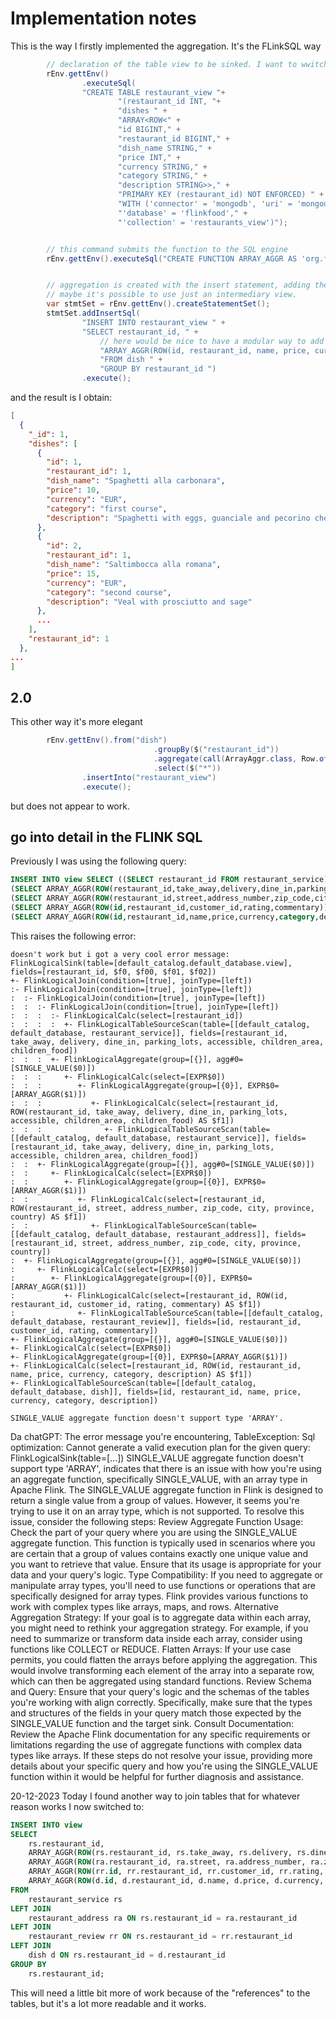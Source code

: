 # Implementation notes
This is the way I firstly implemented the aggregation. It's the FLinkSQL way
``` Java
        // declaration of the table view to be sinked. I want to wwitch to use the one above in the future
        rEnv.gettEnv()
                .executeSql(
                "CREATE TABLE restaurant_view "+
                        "(restaurant_id INT, "+
                        "dishes " +
                        "ARRAY<ROW<" +
                        "id BIGINT," +
                        "restaurant_id BIGINT," +
                        "dish_name STRING," +
                        "price INT," +
                        "currency STRING," +
                        "category STRING," +
                        "description STRING>>," +
                        "PRIMARY KEY (restaurant_id) NOT ENFORCED) " +
                        "WITH ('connector' = 'mongodb', 'uri' = 'mongodb://localhost:27017'," +
                        "'database' = 'flinkfood'," +
                        "'collection' = 'restaurants_view')");


        // this command submits the function to the SQL engine
        rEnv.gettEnv().executeSql("CREATE FUNCTION ARRAY_AGGR AS 'org.flinkfood.supportClasses.ArrayAggr'");


        // aggregation is created with the insert statement, adding the data into the restaurant_view table.
        // maybe it's possible to use just an intermediary view.
        var stmtSet = rEnv.gettEnv().createStatementSet();
        stmtSet.addInsertSql(
                "INSERT INTO restaurant_view " +
                "SELECT restaurant_id, " +
                    // here would be nice to have a modular way to add the tables to the view
                    "ARRAY_AGGR(ROW(id, restaurant_id, name, price, currency, category, description)) " +
                    "FROM dish " +
                    "GROUP BY restaurant_id ")
                .execute();
```
and the result is I obtain:
```JSON
[
  {
    "_id": 1,
    "dishes": [
      {
        "id": 1,
        "restaurant_id": 1,
        "dish_name": "Spaghetti alla carbonara",
        "price": 10,
        "currency": "EUR",
        "category": "first course",
        "description": "Spaghetti with eggs, guanciale and pecorino cheese"
      },
      {
        "id": 2,
        "restaurant_id": 1,
        "dish_name": "Saltimbocca alla romana",
        "price": 15,
        "currency": "EUR",
        "category": "second course",
        "description": "Veal with prosciutto and sage"
      },
      ...
    ],
    "restaurant_id": 1
  },
...
]
```

## 2.0
This other way it's more elegant
```Java
        rEnv.gettEnv().from("dish")
                                .groupBy($("restaurant_id"))
                                .aggregate(call(ArrayAggr.class, Row.of($("*"))))
                                .select($("*"))
                .insertInto("restaurant_view")
                .execute();
```
but does not appear to work.

## go into detail in the FLINK SQL
Previously I was using the following query:
```SQL
INSERT INTO view SELECT ((SELECT restaurant_id FROM restaurant_service),
(SELECT ARRAY_AGGR(ROW(restaurant_id,take_away,delivery,dine_in,parking_lots,accessible,children_area,children_food)) FROM restaurant_service GROUP BY restaurant_id),
(SELECT ARRAY_AGGR(ROW(restaurant_id,street,address_number,zip_code,city,province,country)) FROM restaurant_address GROUP BY restaurant_id),
(SELECT ARRAY_AGGR(ROW(id,restaurant_id,customer_id,rating,commentary)) FROM restaurant_review GROUP BY restaurant_id),
(SELECT ARRAY_AGGR(ROW(id,restaurant_id,name,price,currency,category,description)) FROM dish GROUP BY restaurant_id))
```
This raises the following error:
``` Flink
doesn't work but i got a very cool error message:
FlinkLogicalSink(table=[default_catalog.default_database.view], fields=[restaurant_id, $f0, $f00, $f01, $f02])
+- FlinkLogicalJoin(condition=[true], joinType=[left])
:- FlinkLogicalJoin(condition=[true], joinType=[left])
:  :- FlinkLogicalJoin(condition=[true], joinType=[left])
:  :  :- FlinkLogicalJoin(condition=[true], joinType=[left])
:  :  :  :- FlinkLogicalCalc(select=[restaurant_id])
:  :  :  :  +- FlinkLogicalTableSourceScan(table=[[default_catalog, default_database, restaurant_service]], fields=[restaurant_id, take_away, delivery, dine_in, parking_lots, accessible, children_area, children_food])
:  :  :  +- FlinkLogicalAggregate(group=[{}], agg#0=[SINGLE_VALUE($0)])
:  :  :     +- FlinkLogicalCalc(select=[EXPR$0])
:  :  :        +- FlinkLogicalAggregate(group=[{0}], EXPR$0=[ARRAY_AGGR($1)])
:  :  :           +- FlinkLogicalCalc(select=[restaurant_id, ROW(restaurant_id, take_away, delivery, dine_in, parking_lots, accessible, children_area, children_food) AS $f1])
:  :  :              +- FlinkLogicalTableSourceScan(table=[[default_catalog, default_database, restaurant_service]], fields=[restaurant_id, take_away, delivery, dine_in, parking_lots, accessible, children_area, children_food])
:  :  +- FlinkLogicalAggregate(group=[{}], agg#0=[SINGLE_VALUE($0)])
:  :     +- FlinkLogicalCalc(select=[EXPR$0])
:  :        +- FlinkLogicalAggregate(group=[{0}], EXPR$0=[ARRAY_AGGR($1)])
:  :           +- FlinkLogicalCalc(select=[restaurant_id, ROW(restaurant_id, street, address_number, zip_code, city, province, country) AS $f1])
:  :              +- FlinkLogicalTableSourceScan(table=[[default_catalog, default_database, restaurant_address]], fields=[restaurant_id, street, address_number, zip_code, city, province, country])
:  +- FlinkLogicalAggregate(group=[{}], agg#0=[SINGLE_VALUE($0)])
:     +- FlinkLogicalCalc(select=[EXPR$0])
:        +- FlinkLogicalAggregate(group=[{0}], EXPR$0=[ARRAY_AGGR($1)])
:           +- FlinkLogicalCalc(select=[restaurant_id, ROW(id, restaurant_id, customer_id, rating, commentary) AS $f1])
:              +- FlinkLogicalTableSourceScan(table=[[default_catalog, default_database, restaurant_review]], fields=[id, restaurant_id, customer_id, rating, commentary])
+- FlinkLogicalAggregate(group=[{}], agg#0=[SINGLE_VALUE($0)])
+- FlinkLogicalCalc(select=[EXPR$0])
+- FlinkLogicalAggregate(group=[{0}], EXPR$0=[ARRAY_AGGR($1)])
+- FlinkLogicalCalc(select=[restaurant_id, ROW(id, restaurant_id, name, price, currency, category, description) AS $f1])
+- FlinkLogicalTableSourceScan(table=[[default_catalog, default_database, dish]], fields=[id, restaurant_id, name, price, currency, category, description])

SINGLE_VALUE aggregate function doesn't support type 'ARRAY'.
```
Da chatGPT:
The error message you're encountering, TableException: Sql optimization: Cannot generate a valid execution plan for the given query: FlinkLogicalSink(table=[...]) SINGLE_VALUE aggregate function doesn't support type 'ARRAY', indicates that there is an issue with how you're using an aggregate function, specifically SINGLE_VALUE, with an array type in Apache Flink.
The SINGLE_VALUE aggregate function in Flink is designed to return a single value from a group of values. However, it seems you're trying to use it on an array type, which is not supported.
To resolve this issue, consider the following steps:
Review Aggregate Function Usage: Check the part of your query where you are using the SINGLE_VALUE aggregate function. This function is typically used in scenarios where you are certain that a group of values contains exactly one unique value and you want to retrieve that value. Ensure that its usage is appropriate for your data and your query's logic.
Type Compatibility: If you need to aggregate or manipulate array types, you'll need to use functions or operations that are specifically designed for array types. Flink provides various functions to work with complex types like arrays, maps, and rows.
Alternative Aggregation Strategy: If your goal is to aggregate data within each array, you might need to rethink your aggregation strategy. For example, if you need to summarize or transform data inside each array, consider using functions like COLLECT or REDUCE.
Flatten Arrays: If your use case permits, you could flatten the arrays before applying the aggregation. This would involve transforming each element of the array into a separate row, which can then be aggregated using standard functions.
Review Schema and Query: Ensure that your query's logic and the schemas of the tables you're working with align correctly. Specifically, make sure that the types and structures of the fields in your query match those expected by the SINGLE_VALUE function and the target sink.
Consult Documentation: Review the Apache Flink documentation for any specific requirements or limitations regarding the use of aggregate functions with complex data types like arrays.
If these steps do not resolve your issue, providing more details about your specific query and how you're using the SINGLE_VALUE function within it would be helpful for further diagnosis and assistance.

20-12-2023
Today I found another way to join tables that for whatever reason works
I now switched to:
```SQL
INSERT INTO view
SELECT 
    rs.restaurant_id,
    ARRAY_AGGR(ROW(rs.restaurant_id, rs.take_away, rs.delivery, rs.dine_in, rs.parking_lots, rs.accessible, rs.children_area, rs.children_food)),
    ARRAY_AGGR(ROW(ra.restaurant_id, ra.street, ra.address_number, ra.zip_code, ra.city, ra.province, ra.country)),
    ARRAY_AGGR(ROW(rr.id, rr.restaurant_id, rr.customer_id, rr.rating, rr.commentary)),
    ARRAY_AGGR(ROW(d.id, d.restaurant_id, d.name, d.price, d.currency, d.category, d.description))
FROM 
    restaurant_service rs
LEFT JOIN 
    restaurant_address ra ON rs.restaurant_id = ra.restaurant_id
LEFT JOIN 
    restaurant_review rr ON rs.restaurant_id = rr.restaurant_id
LEFT JOIN 
    dish d ON rs.restaurant_id = d.restaurant_id
GROUP BY 
    rs.restaurant_id;
```
This will need a little bit more of work because of the "references" to the tables, but it's a lot more readable and it works.